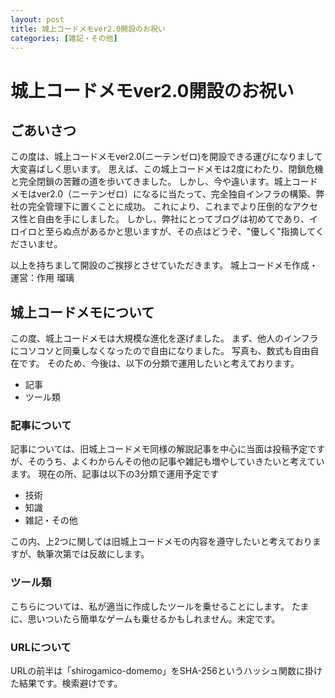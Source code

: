 ```yaml
---
layout: post
title: 城上コードメモver2.0開設のお祝い
categories: [雑記・その他]
---
```


# 城上コードメモver2.0開設のお祝い
## ごあいさつ
この度は、城上コードメモver2.0(ニーテンゼロ)を開設できる運びになりまして大変喜ばしく思います。
思えば、この城上コードメモは2度にわたり、閉鎖危機と完全閉鎖の苦難の道を歩いてきました。
しかし、今や違います。城上コードメモはver2.0（ニーテンゼロ）になるに当たって、完全独自インフラの構築、弊社の完全管理下に置くことに成功。
これにより、これまでより圧倒的なアクセス性と自由を手にしました。
しかし、弊社にとってブログは初めてであり、イロイロと至らぬ点があるかと思いますが、その点はどうぞ、"優しく"指摘してくださいませ。

以上を持ちまして開設のご挨拶とさせていただきます。
城上コードメモ作成・運営：作用 瑠璃

## 城上コードメモについて
この度、城上コードメモは大規模な進化を遂げました。
まず、他人のインフラにコソコソと同乗しなくなったので自由になりました。
写真も、数式も自由自在です。
そのため、今後は、以下の分類で運用したいと考えております。
- 記事
- ツール類

### 記事について
記事については、旧城上コードメモ同様の解説記事を中心に当面は投稿予定ですが、そのうち、よくわからんその他の記事や雑記も増やしていきたいと考えています。
現在の所、記事は以下の3分類で運用予定です
- 技術
- 知識
- 雑記・その他

この内、上2つに関しては旧城上コードメモの内容を遵守したいと考えておりますが、執筆次第では反故にします。

### ツール類
こちらについては、私が適当に作成したツールを乗せることにします。
たまに、思いついたら簡単なゲームも乗せるかもしれません。未定です。

### URLについて

URLの前半は「shirogamico-domemo」をSHA-256というハッシュ関数に掛けた結果です。検索避けです。